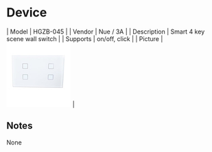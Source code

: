 
# Device

| Model | HGZB-045  |
| Vendor  | Nue / 3A  |
| Description | Smart 4 key scene wall switch |
| Supports | on/off, click |
| Picture | ![../images/devices/HGZB-045.jpg](../images/devices/HGZB-045.jpg) |

## Notes

None
